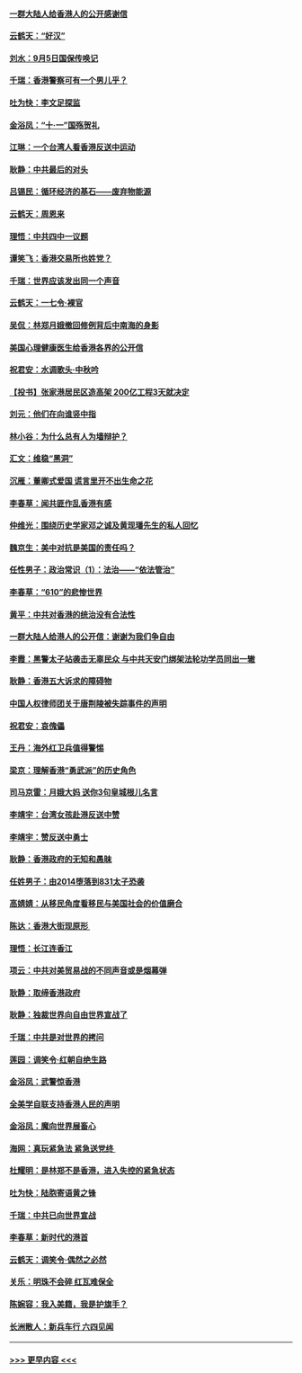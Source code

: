 #### [一群大陆人给香港人的公开感谢信](../pages/nsc993/n11514797.md?t=09120511) 
#### [云鹤天：“好汉”](../pages/nsc993/n11513536.md?t=09120511) 
#### [刘水：9月5日国保传唤记](../pages/nsc993/n11513460.md?t=09120511) 
#### [千瑞：香港警察可有一个男儿乎？](../pages/nsc993/n11513109.md?t=09120511) 
#### [吐为快：李文足探监](../pages/nsc993/n11509622.md?t=09120511) 
#### [金浴凤：“十‧一”国殇贺礼](../pages/nsc993/n11509593.md?t=09120511) 
#### [江琳：一个台湾人看香港反送中运动](../pages/nsc993/n11509211.md?t=09120511) 
#### [耿静：中共最后的对头](../pages/nsc993/n11508308.md?t=09120511) 
#### [吕锡民：循环经济的基石——废弃物能源](../pages/nsc993/n11508212.md?t=09120511) 
#### [云鹤天：周恩来](../pages/nsc993/n11508055.md?t=09120511) 
#### [理悟：中共四中一议题](../pages/nsc993/n11507782.md?t=09120511) 
#### [谭笑飞：香港交易所也姓党？](../pages/nsc993/n11507753.md?t=09120511) 
#### [千瑞：世界应该发出同一个声音](../pages/nsc993/n11507290.md?t=09120511) 
#### [云鹤天：一七令‧裸官](../pages/nsc993/n11507177.md?t=09120511) 
#### [吴侃：林郑月娥撤回修例背后中南海的身影](../pages/nsc993/n11506876.md?t=09120511) 
#### [美国心理健康医生给香港各界的公开信](../pages/nsc993/n11506809.md?t=09120511) 
#### [祝君安：水调歌头‧中秋吟](../pages/nsc993/n11506758.md?t=09120511) 
#### [【投书】张家港居民区造高架 200亿工程3天就决定](../pages/nsc993/n11506682.md?t=09120511) 
#### [刘元：他们在向谁竖中指](../pages/nsc993/n11505384.md?t=09120511) 
#### [林小谷：为什么总有人为墙辩护？](../pages/nsc993/n11505226.md?t=09120511) 
#### [汇文：维稳“黑洞”](../pages/nsc993/n11504347.md?t=09120511) 
#### [沉雁：董卿式爱国 谎言里开不出生命之花](../pages/nsc993/n11503215.md?t=09120511) 
#### [李春草：闻共匪作乱香港有感](../pages/nsc993/n11503072.md?t=09120511) 
#### [仲维光：围绕历史学家邓之诚及黄现璠先生的私人回忆](../pages/nsc993/n11501330.md?t=09120511) 
#### [魏京生：美中对抗是美国的责任吗？](../pages/nsc993/n11500723.md?t=09120511) 
#### [任性男子：政治常识（1）：法治——“依法管治”](../pages/nsc993/n11500791.md?t=09120511) 
#### [李春草：“610”的悲惨世界](../pages/nsc993/n11501141.md?t=09120511) 
#### [黄平：中共对香港的统治没有合法性](../pages/nsc993/n11499473.md?t=09120511) 
#### [一群大陆人给港人的公开信：谢谢为我们争自由](../pages/nsc993/n11500402.md?t=09120511) 
#### [李霞：黑警太子站袭击无辜民众 与中共天安门绑架法轮功学员同出一辙](../pages/nsc993/n11499805.md?t=09120511) 
#### [耿静：香港五大诉求的障碍物](../pages/nsc993/n11497578.md?t=09120511) 
#### [中国人权律师团关于唐荆陵被失踪事件的声明](../pages/nsc993/n11500014.md?t=09120511) 
#### [祝君安：哀傀儡](../pages/nsc993/n11499776.md?t=09120511) 
#### [王丹：海外红卫兵值得警惕](../pages/nsc993/n11498138.md?t=09120511) 
#### [梁京：理解香港“勇武派”的历史角色](../pages/nsc993/n11498006.md?t=09120511) 
#### [司马京雷：月娥大妈  送你3句皇城根儿名言](../pages/nsc993/n11497885.md?t=09120511) 
#### [李靖宇：台湾女孩赴港反送中赞](../pages/nsc993/n11497721.md?t=09120511) 
#### [李靖宇：赞反送中勇士](../pages/nsc993/n11497452.md?t=09120511) 
#### [耿静：香港政府的无知和愚昧](../pages/nsc993/n11494238.md?t=09120511) 
#### [任姓男子：由2014堕落到831太子恐袭](../pages/nsc993/n11496683.md?t=09120511) 
#### [高婧婧：从移民角度看移民与美国社会的价值磨合](../pages/nsc993/n11495757.md?t=09120511) 
#### [陈达：香港大街现原形 ](../pages/nsc993/n11495441.md?t=09120511) 
#### [理悟：长江连香江](../pages/nsc993/n11495377.md?t=09120511) 
#### [项云：中共对美贸易战的不同声音或是烟幕弹](../pages/nsc993/n11494929.md?t=09120511) 
#### [耿静：取缔香港政府](../pages/nsc993/n11494218.md?t=09120511) 
#### [耿静：独裁世界向自由世界宣战了](../pages/nsc993/n11494190.md?t=09120511) 
#### [千瑞：中共是对世界的拷问](../pages/nsc993/n11493021.md?t=09120511) 
#### [莲园：调笑令‧红朝自绝生路](../pages/nsc993/n11493011.md?t=09120511) 
#### [金浴凤：武警惊香港](../pages/nsc993/n11492994.md?t=09120511) 
#### [全美学自联支持香港人民的声明](../pages/nsc993/n11492630.md?t=09120511) 
#### [金浴凤：魔向世界展畜心](../pages/nsc993/n11492599.md?t=09120511) 
#### [海网：真玩紧急法 紧急送党终 ](../pages/nsc993/n11492535.md?t=09120511) 
#### [杜耀明：是林郑不是香港，进入失控的紧急状态](../pages/nsc993/n11491420.md?t=09120511) 
#### [吐为快：陆胞寄语黄之锋](../pages/nsc993/n11491117.md?t=09120511) 
#### [千瑞：中共已向世界宣战](../pages/nsc993/n11490123.md?t=09120511) 
#### [李春草：新时代的港首](../pages/nsc993/n11489864.md?t=09120511) 
#### [云鹤天：调笑令·偶然之必然](../pages/nsc993/n11489701.md?t=09120511) 
#### [关乐：明珠不会碎 红瓦难保全](../pages/nsc993/n11489647.md?t=09120511) 
#### [陈婉容：我入美籍，我是护旗手？](../pages/nsc993/n11487908.md?t=09120511) 
#### [长洲散人：新兵车行 六四见闻](../pages/nsc993/n11487729.md?t=09120511) 

----
#### [ >>> 更早内容 <<< ](../indexes/nsc993-earlier.md)
